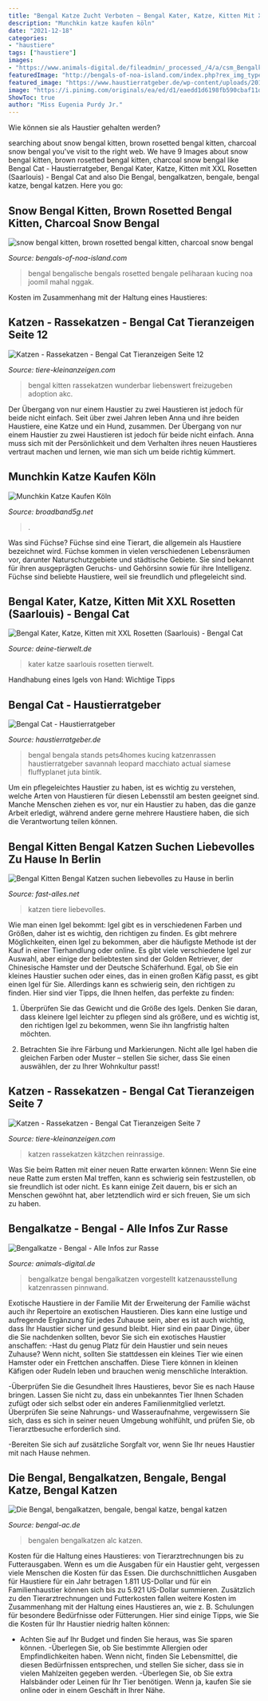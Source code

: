 ```yaml
---
title: "Bengal Katze Zucht Verboten ~ Bengal Kater, Katze, Kitten Mit Xxl Rosetten (saarlouis)"
description: "Munchkin katze kaufen köln"
date: "2021-12-18"
categories:
- "haustiere"
tags: ["haustiere"]
images:
- "https://www.animals-digital.de/fileadmin/_processed_/4/a/csm_Bengalkatze-11_8623e9bcea.jpg"
featuredImage: "http://bengals-of-noa-island.com/index.php?rex_img_type=galerie&amp;rex_img_file=bild_10_3.jpg"
featured_image: "https://www.haustierratgeber.de/wp-content/uploads/2016/02/39535767_xxl.jpg"
image: "https://i.pinimg.com/originals/ea/ed/d1/eaedd1d6198fb590cbaf11d7d8aa6d04.jpg"
ShowToc: true
author: "Miss Eugenia Purdy Jr."
---
```



Wie können sie als Haustier gehalten werden?

	

		
searching about snow bengal kitten, brown rosetted bengal kitten, charcoal snow bengal you've visit to the right web. We have 9 Images about snow bengal kitten, brown rosetted bengal kitten, charcoal snow bengal like Bengal Cat - Haustierratgeber, Bengal Kater, Katze, Kitten mit XXL Rosetten (Saarlouis) - Bengal Cat and also Die Bengal, bengalkatzen, bengale, bengal katze, bengal katzen. Here you go:
		
    
## Snow Bengal Kitten, Brown Rosetted Bengal Kitten, Charcoal Snow Bengal

<img loading=lazy src="http://bengals-of-noa-island.com/index.php?rex_img_type=galerie&amp;rex_img_file=bild_10_3.jpg" onerror="this.onerror=null;this.src='https://tse3.mm.bing.net/th?id=OIP.ThxufWN3goQRMilyrwfKhQHaFj&amp;pid=15.1';" alt="snow bengal kitten, brown rosetted bengal kitten, charcoal snow bengal">

_Source: bengals-of-noa-island.com_

>bengal bengalische bengals rosetted bengale peliharaan kucing noa joomil mahal nggak. 

	

Kosten im Zusammenhang mit der Haltung eines Haustieres:

    
## Katzen - Rassekatzen - Bengal Cat Tieranzeigen Seite 12

<img loading=lazy src="https://www.tiere-kleinanzeigen.com/export/20111212134231.jpg" onerror="this.onerror=null;this.src='https://tse2.mm.bing.net/th?id=OIP.npFWTsonxo0RQ7ihAbgO-AHaHj&amp;pid=15.1';" alt="Katzen - Rassekatzen - Bengal Cat Tieranzeigen Seite 12">

_Source: tiere-kleinanzeigen.com_

>bengal kitten rassekatzen wunderbar liebenswert freizugeben adoption akc. 

	

Der Übergang von nur einem Haustier zu zwei Haustieren ist jedoch für beide nicht einfach.
Seit über zwei Jahren leben Anna und ihre beiden Haustiere, eine Katze und ein Hund, zusammen. Der Übergang von nur einem Haustier zu zwei Haustieren ist jedoch für beide nicht einfach. Anna muss sich mit der Persönlichkeit und dem Verhalten ihres neuen Haustieres vertraut machen und lernen, wie man sich um beide richtig kümmert.

    
## Munchkin Katze Kaufen Köln

<img loading=lazy src="https://i.pinimg.com/originals/ea/ed/d1/eaedd1d6198fb590cbaf11d7d8aa6d04.jpg" onerror="this.onerror=null;this.src='https://tse2.mm.bing.net/th?id=OIP.HICIhOGTRq6uHtPMXHygRAHaHa&amp;pid=15.1';" alt="Munchkin Katze Kaufen Köln">

_Source: broadband5g.net_

>. 

	

Was sind Füchse?
Füchse sind eine Tierart, die allgemein als Haustiere bezeichnet wird. Füchse kommen in vielen verschiedenen Lebensräumen vor, darunter Naturschutzgebiete und städtische Gebiete. Sie sind bekannt für ihren ausgeprägten Geruchs- und Gehörsinn sowie für ihre Intelligenz. Füchse sind beliebte Haustiere, weil sie freundlich und pflegeleicht sind.

    
## Bengal Kater, Katze, Kitten Mit XXL Rosetten (Saarlouis) - Bengal Cat

<img loading=lazy src="https://www.deine-tierwelt.de/fotos/125037031_760x570.jpg" onerror="this.onerror=null;this.src='https://tse4.mm.bing.net/th?id=OIP.77o6JktJaP2Li76MmV4qtQHaFj&amp;pid=15.1';" alt="Bengal Kater, Katze, Kitten mit XXL Rosetten (Saarlouis) - Bengal Cat">

_Source: deine-tierwelt.de_

>kater katze saarlouis rosetten tierwelt. 

	

Handhabung eines Igels von Hand: Wichtige Tipps

    
## Bengal Cat - Haustierratgeber

<img loading=lazy src="https://www.haustierratgeber.de/wp-content/uploads/2016/02/39535767_xxl.jpg" onerror="this.onerror=null;this.src='https://tse4.mm.bing.net/th?id=OIP.hqiQitSfoBk88PhsZ0XGNQHaE8&amp;pid=15.1';" alt="Bengal Cat - Haustierratgeber">

_Source: haustierratgeber.de_

>bengal bengala stands pets4homes kucing katzenrassen haustierratgeber savannah leopard macchiato actual siamese fluffyplanet juta bintik. 

	

Um ein pflegeleichtes Haustier zu haben, ist es wichtig zu verstehen, welche Arten von Haustieren für diesen Lebensstil am besten geeignet sind. Manche Menschen ziehen es vor, nur ein Haustier zu haben, das die ganze Arbeit erledigt, während andere gerne mehrere Haustiere haben, die sich die Verantwortung teilen können.

    
## Bengal Kitten Bengal Katzen Suchen Liebevolles Zu Hause In Berlin

<img loading=lazy src="http://www.fast-alles.net/pictures/tiere-2011121415125962.jpg" onerror="this.onerror=null;this.src='https://tse2.mm.bing.net/th?id=OIP.POhZHv-fGGMFgus5mbkhOQHaIA&amp;pid=15.1';" alt="Bengal Kitten Bengal Katzen suchen liebevolles zu Hause in berlin">

_Source: fast-alles.net_

>katzen tiere liebevolles. 

	

Wie man einen Igel bekommt: Igel gibt es in verschiedenen Farben und Größen, daher ist es wichtig, den richtigen zu finden. Es gibt mehrere Möglichkeiten, einen Igel zu bekommen, aber die häufigste Methode ist der Kauf in einer Tierhandlung oder online.
Es gibt viele verschiedene Igel zur Auswahl, aber einige der beliebtesten sind der Golden Retriever, der Chinesische Hamster und der Deutsche Schäferhund. Egal, ob Sie ein kleines Haustier suchen oder eines, das in einen großen Käfig passt, es gibt einen Igel für Sie. Allerdings kann es schwierig sein, den richtigen zu finden. Hier sind vier Tipps, die Ihnen helfen, das perfekte zu finden:
1. Überprüfen Sie das Gewicht und die Größe des Igels. Denken Sie daran, dass kleinere Igel leichter zu pflegen sind als größere, und es wichtig ist, den richtigen Igel zu bekommen, wenn Sie ihn langfristig halten möchten.

2. Betrachten Sie ihre Färbung und Markierungen. Nicht alle Igel haben die gleichen Farben oder Muster – stellen Sie sicher, dass Sie einen auswählen, der zu Ihrer Wohnkultur passt!

    
## Katzen - Rassekatzen - Bengal Cat Tieranzeigen Seite 7

<img loading=lazy src="http://www.tiere-kleinanzeigen.com/export/20120814205010.jpg" onerror="this.onerror=null;this.src='https://tse4.mm.bing.net/th?id=OIP.sqDIJFG__qZhY0DS3EDXVwHaE8&amp;pid=15.1';" alt="Katzen - Rassekatzen - Bengal Cat Tieranzeigen Seite 7">

_Source: tiere-kleinanzeigen.com_

>katzen rassekatzen kätzchen reinrassige. 

	

Was Sie beim Ratten mit einer neuen Ratte erwarten können: Wenn Sie eine neue Ratte zum ersten Mal treffen, kann es schwierig sein festzustellen, ob sie freundlich ist oder nicht. Es kann einige Zeit dauern, bis er sich an Menschen gewöhnt hat, aber letztendlich wird er sich freuen, Sie um sich zu haben.

    
## Bengalkatze - Bengal - Alle Infos Zur Rasse

<img loading=lazy src="https://www.animals-digital.de/fileadmin/_processed_/4/a/csm_Bengalkatze-11_8623e9bcea.jpg" onerror="this.onerror=null;this.src='https://tse4.mm.bing.net/th?id=OIP.mFvFD9ipxn-aNkaAWG33BgAAAA&amp;pid=15.1';" alt="Bengalkatze - Bengal - Alle Infos zur Rasse">

_Source: animals-digital.de_

>bengalkatze bengal bengalkatzen vorgestellt katzenausstellung katzenrassen pinnwand. 

	

Exotische Haustiere in der Familie
Mit der Erweiterung der Familie wächst auch ihr Repertoire an exotischen Haustieren. Dies kann eine lustige und aufregende Ergänzung für jedes Zuhause sein, aber es ist auch wichtig, dass Ihr Haustier sicher und gesund bleibt. Hier sind ein paar Dinge, über die Sie nachdenken sollten, bevor Sie sich ein exotisches Haustier anschaffen:
-Hast du genug Platz für dein Haustier und sein neues Zuhause? Wenn nicht, sollten Sie stattdessen ein kleines Tier wie einen Hamster oder ein Frettchen anschaffen. Diese Tiere können in kleinen Käfigen oder Rudeln leben und brauchen wenig menschliche Interaktion.

-Überprüfen Sie die Gesundheit Ihres Haustieres, bevor Sie es nach Hause bringen. Lassen Sie nicht zu, dass ein unbekanntes Tier Ihnen Schaden zufügt oder sich selbst oder ein anderes Familienmitglied verletzt. Überprüfen Sie seine Nahrungs- und Wasseraufnahme, vergewissern Sie sich, dass es sich in seiner neuen Umgebung wohlfühlt, und prüfen Sie, ob Tierarztbesuche erforderlich sind.

-Bereiten Sie sich auf zusätzliche Sorgfalt vor, wenn Sie Ihr neues Haustier mit nach Hause nehmen.

    
## Die Bengal, Bengalkatzen, Bengale, Bengal Katze, Bengal Katzen

<img loading=lazy src="http://www.bengal-ac.de/Bilder/CasanovaA.jpg" onerror="this.onerror=null;this.src='https://tse2.mm.bing.net/th?id=OIP.3xmdDOizbjkBAbPLeOjnjgHaEC&amp;pid=15.1';" alt="Die Bengal, bengalkatzen, bengale, bengal katze, bengal katzen">

_Source: bengal-ac.de_

>bengalen bengalkatzen alc katzen. 

	

Kosten für die Haltung eines Haustieres: von Tierarztrechnungen bis zu Futterausgaben.
Wenn es um die Ausgaben für ein Haustier geht, vergessen viele Menschen die Kosten für das Essen. Die durchschnittlichen Ausgaben für Haustiere für ein Jahr betragen 1.811 US-Dollar und für ein Familienhaustier können sich bis zu 5.921 US-Dollar summieren. Zusätzlich zu den Tierarztrechnungen und Futterkosten fallen weitere Kosten im Zusammenhang mit der Haltung eines Haustieres an, wie z. B. Schulungen für besondere Bedürfnisse oder Fütterungen. Hier sind einige Tipps, wie Sie die Kosten für Ihr Haustier niedrig halten können:
- Achten Sie auf Ihr Budget und finden Sie heraus, was Sie sparen können.
-Überlegen Sie, ob Sie bestimmte Allergien oder Empfindlichkeiten haben. Wenn nicht, finden Sie Lebensmittel, die diesen Bedürfnissen entsprechen, und stellen Sie sicher, dass sie in vielen Mahlzeiten gegeben werden.
-Überlegen Sie, ob Sie extra Halsbänder oder Leinen für Ihr Tier benötigen. Wenn ja, kaufen Sie sie online oder in einem Geschäft in Ihrer Nähe.

